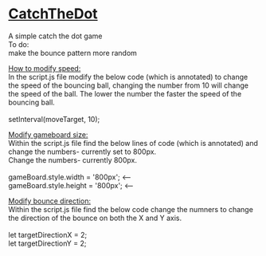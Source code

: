 <h1> <ins> CatchTheDot </ins> </h1>
A simple catch the dot game <br>
 To do: <br>
make the bounce pattern more random<br>

<ins>How to modify speed:</ins>  <br>
In the script.js file modify the below code (which is annotated) to change the speed of the bouncing ball, changing the number from 10 will change the speed of the ball. The lower the number the faster the speed of the bouncing ball. <br>
<br>
setInterval(moveTarget, 10); <br>

<ins>Modify gameboard size:</ins> <br>
Within the script.js file find the below lines of code (which is annotated) and change the numbers- currently set to  800px.<br>
Change the numbers- currently 800px.<br>
<br>
gameBoard.style.width = '800px'; <--<br>
gameBoard.style.height = '800px'; <--<br>

<ins>Modify bounce direction:</ins> <br>
Within the script.js file find the below code change the numners to change the direction of the bounce on both the X and Y axis.<br> 
<br>
let targetDirectionX = 2;<br>
 let targetDirectionY = 2;<br>

